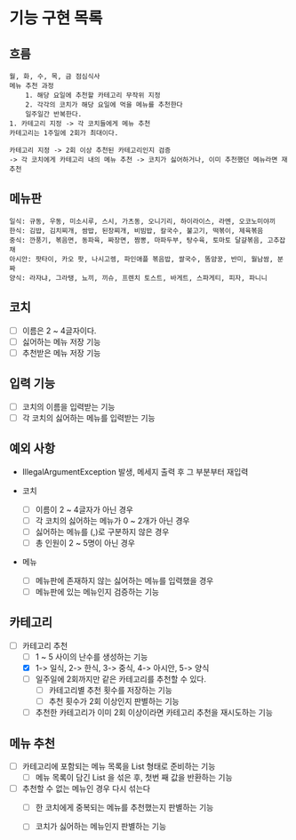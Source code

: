 # 기능 구현 목록

## 흐름

```
월, 화, 수, 목, 금 점심식사
메뉴 추천 과정
    1. 해당 요일에 추천할 카테고리 무작위 지정
    2. 각각의 코치가 해당 요일에 먹을 메뉴를 추천한다
    일주일간 반복한다.
1. 카테고리 지정 -> 각 코치들에게 메뉴 추천
카테고리는 1주일에 2회가 최대이다.

카테고리 지정 -> 2회 이상 추천된 카테고리인지 검증 
-> 각 코치에게 카테고리 내의 메뉴 추천 -> 코치가 싫어하거나, 이미 추천했던 메뉴라면 재추천
```

## 메뉴판

```
일식: 규동, 우동, 미소시루, 스시, 가츠동, 오니기리, 하이라이스, 라멘, 오코노미야끼
한식: 김밥, 김치찌개, 쌈밥, 된장찌개, 비빔밥, 칼국수, 불고기, 떡볶이, 제육볶음
중식: 깐풍기, 볶음면, 동파육, 짜장면, 짬뽕, 마파두부, 탕수육, 토마토 달걀볶음, 고추잡채
아시안: 팟타이, 카오 팟, 나시고렝, 파인애플 볶음밥, 쌀국수, 똠얌꿍, 반미, 월남쌈, 분짜
양식: 라자냐, 그라탱, 뇨끼, 끼슈, 프렌치 토스트, 바게트, 스파게티, 피자, 파니니

```

## 코치

- [ ] 이름은 2 ~ 4글자이다.
- [ ] 싫어하는 메뉴 저장 기능
- [ ] 추천받은 메뉴 저장 기능

## 입력 기능

- [ ] 코치의 이름을 입력받는 기능
- [ ] 각 코치의 싫어하는 메뉴를 입력받는 기능

## 예외 사항

- IllegalArgumentException 발생, 메세지 출력 후 그 부분부터 재입력

- 코치
    - [ ] 이름이 2 ~ 4글자가 아닌 경우
    - [ ] 각 코치의 싫어하는 메뉴가 0 ~ 2개가 아닌 경우
    - [ ] 싫어하는 메뉴를 (,)로 구분하지 않은 경우
    - [ ] 총 인원이 2 ~ 5명이 아닌 경우
- 메뉴
    - [ ] 메뉴판에 존재하지 않는 싫어하는 메뉴를 입력했을 경우
    - [ ] 메뉴판에 있는 메뉴인지 검증하는 기능

## 카테고리

- [ ] 카테고리 추천
    - [ ] 1 ~ 5 사이의 난수를 생성하는 기능
    - [x] 1-> 일식, 2-> 한식, 3-> 중식, 4-> 아시안, 5-> 양식
    - [ ] 일주일에 2회까지만 같은 카테고리를 추천할 수 있다.
        - [ ] 카테고리별 추천 횟수를 저장하는 기능
        - [ ] 추천 횟수가 2회 이상인지 판별하는 기능
    - [ ] 추천한 카테고리가 이미 2회 이상이라면 카테고리 추천을 재시도하는 기능

## 메뉴 추천

- [ ] 카테고리에 포함되는 메뉴 목록을 List<String> 형태로 준비하는 기능
    - [ ] 메뉴 목록이 담긴 List<String> 을 섞은 후, 첫번 째 값을 반환하는 기능
- [ ] 추천할 수 없는 메뉴인 경우 다시 섞는다
    - [ ] 한 코치에게 중복되는 메뉴를 추천했는지 판별하는 기능
    - [ ] 코치가 싫어하는 메뉴인지 판별하는 기능
  